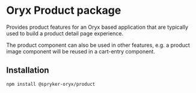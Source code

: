 # Oryx Product package

Provides product features for an Oryx based application that are typically used to build a product detail page experience.

The product component can also be used in other features, e.g. a product image component will be reused in a cart-entry component.

## Installation

`npm install @spryker-oryx/product`

